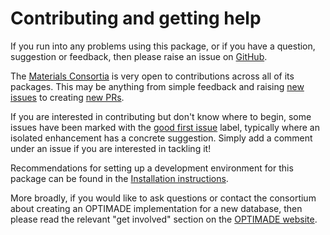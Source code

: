 # Contributing and getting help

If you run into any problems using this package, or if you have a question, suggestion or feedback, then please raise an issue on [GitHub](https://github.com/Materials-Consortia/optimade-python-tools/issues/new).

The [Materials Consortia](https://github.com/Materials-Consortia) is very open to contributions across all of its packages.
This may be anything from simple feedback and raising [new issues](https://github.com/Materials-Consortia/optimade-python-tools/issues/new) to creating [new PRs](https://github.com/Materials-Consortia/optimade-python-tools/compare).

If you are interested in contributing but don't know where to begin, some issues have been marked with the [good first issue](https://github.com/Materials-Consortia/optimade-python-tools/labels/good%20first%20issue) label, typically where an isolated enhancement has a concrete suggestion.
Simply add a comment under an issue if you are interested in tackling it!

Recommendations for setting up a development environment for this package can be found in the [Installation instructions](https://www.optimade.org/optimade-python-tools/INSTALL/#full-development-installation).

More broadly, if you would like to ask questions or contact the consortium about creating an OPTIMADE implementation for a new database, then please read the relevant "get involved" section on the [OPTIMADE website](https://www.optimade.org/#get-involved).
